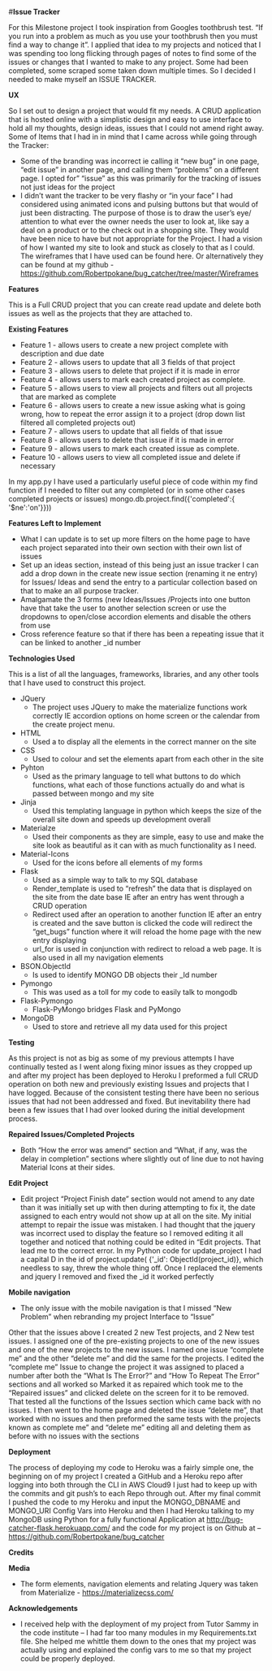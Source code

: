 #**Issue Tracker**

For this Milestone project I took inspiration from Googles toothbrush test. “If you run into a problem as much as you use your toothbrush then you must find a way to change it”. I applied that idea to my projects and noticed that I was spending too long flicking through pages of notes to find some of the issues or changes that I wanted to make to any project. Some had been completed, some scraped some taken down multiple times. So I decided I needed to make myself an ISSUE TRACKER.

**UX**

So I set out to design a project that would fit my needs. A CRUD application that is hosted online with a simplistic design and easy to use interface to hold all my thoughts, design ideas, issues that I could not amend right away. 
Some of Items that I had in in mind that I came across while going through the Tracker:
*	Some of the branding was incorrect ie calling it “new bug” in one page, “edit issue” in another page, and calling them “problems” on a different page. I opted for” “issue” as this was primarily for the tracking of issues not just ideas for the project
*	I didn’t want the tracker to be very flashy or “in your face” I had considered using animated icons and pulsing buttons but that would of just been distracting. The purpose of those is to draw the user’s eye/ attention to what ever the owner needs the user to look at, like say a deal on a product or to the check out in a shopping site. They would have been nice to have but not appropriate for the Project.
I had a vision of how I wanted my site to look and stuck as closely to that as I could. The wireframes that I have used can be found here. Or alternatively they can be found at my github - https://github.com/Robertpokane/bug_catcher/tree/master/Wireframes

**Features**

This is a Full CRUD project that you can create read update and delete both issues as well as the projects that they are attached to.

**Existing Features**

*	Feature 1 - allows users to create a new project complete with description and due date
*	Feature 2 - allows users to update that all 3 fields of that project
*	Feature 3 - allows users to delete that project if it is made in error
*	Feature 4 - allows users to mark each created project as complete.
*	Feature 5 - allows users to view all projects and filters out all projects that are marked as complete
*	Feature 6 - allows users to create a new issue asking what is going wrong, how to repeat the error assign it to a project (drop down list filtered all completed projects out)
*	Feature 7 - allows users to update that all fields of that issue
*	Feature 8 - allows users to delete that issue if it is made in error
*	Feature 9 - allows users to mark each created issue as complete.
*	Feature 10 - allows users to view all completed issue and delete if necessary


In my app.py I have used a particularly useful piece of code within my find function if I needed to filter out any completed (or in some other cases completed projects or issues)  mongo.db.project.find({'completed':{ '$ne':'on'}}))

**Features Left to Implement**

*	What I can update is to set up more filters on the home page to have each project separated into their own section with their own list of issues
*	Set up an ideas section, instead of this being just an issue tracker I can add a drop down in the create new issue section (renaming it ne entry) for Issues/ Ideas and send the entry to a particular collection based on that to make an all purpose tracker.  
*	Amalgamate the 3 forms (new Ideas/Issues /Projects into one button have that take the user to another selection screen or use the dropdowns to open/close accordion elements and disable the others from use  
*	Cross reference feature so that if there has been a repeating issue that it can be linked to another _id number

**Technologies Used**

This is a list of all the languages, frameworks, libraries, and any other tools that I have used to construct this project.

*	JQuery
    *	The project uses JQuery to make the materialize functions work correctly IE accordion options on home screen or the calendar from the create project menu.
*	HTML
    *	Used a to display all the elements in the correct manner on the site 
*	CSS
    *	Used to colour and set the elements apart from each other in the site
*	Pyhton
    *	Used as the primary language to tell what buttons to do which functions, what each of those functions actually do and what is passed between mongo and my site
*	Jinja
    *	Used this templating language in python which keeps the size of the overall site down and speeds up development overall
*	Materialze
    *	Used their components as they are simple, easy to use and make the site look as beautiful as it can with as much functionality as I need.
*	Material-Icons
    *	Used for the icons before all elements of my forms
*	Flask 
    *	Used as a simple way to talk to my SQL database
    *	Render_template is used to “refresh” the data that is displayed on the site from the date base IE after an entry has went through a CRUD operation
    *	Redirect used after an operation to another function IE after an entry is created and the save button is clicked the code will redirect the “get_bugs” function where it will reload the home page with the new entry displaying
    *	url_for is used in conjunction with redirect to reload a web page. It is also used in all my navigation elements
*	BSON.ObjectId
    *	Is used to identify MONGO DB objects their _Id number
*	Pymongo
    *	This was used as a toll for my code to easily talk to mongodb
*	Flask-Pymongo
    *	Flask-PyMongo bridges Flask and PyMongo
*	MongoDB
    *	Used to store and retrieve all my data used for this project

**Testing**

As this project is not as big as some of my previous attempts I have continually tested as I went along fixing minor issues as they cropped up and after my project has been deployed to Heroku I preformed a full CRUD operation on both new and previously existing Issues and projects that I have logged. 
Because of the consistent testing there have been no serious issues that had not been addressed and fixed. But inevitability there had been  a few issues that I had over looked during the initial development process.

**Repaired Issues/Completed Projects**

*	Both “How the error was amend” section and “What, if any, was the delay in completion” sections where slightly out of line due to not having Material Icons at their sides.

**Edit Project**
*	Edit project “Project Finish date” section would not amend to any date than it was initially set up with then during attempting to fix it, the date assigned to each entry would not show up at all on the site. My initial attempt to repair the issue was mistaken. I had thought that the jquery was incorrect used to display the feature so I removed editing it all together and noticed that nothing could be edited in “Edit projects. That lead me to the correct error. In my Python code for update_project I had a capital D in the id of project.update( {'_id': ObjectId(project_id)}, which needless to say, threw the whole thing off. Once I replaced the elements and jquery I removed and fixed the _id it worked perfectly

**Mobile navigation**
*	The only issue with the mobile navigation is that I missed “New Problem” when rebranding my project Interface to “Issue”

Other that the issues above I created 2 new Test projects, and 2 New test issues. I assigned one of the pre-existing projects to one of the new issues and one of the new projects to the new issues. I named one issue “complete me” and the other “delete me” and did the same for the projects. I edited the “complete me” Issue to change the project it was assigned to placed a number after both the “What Is The Error?” and “How To Repeat The Error” sections and all worked so Marked it as repaired which took me to the “Repaired issues”  and clicked delete on the screen for it to be removed. That tested all the functions of the Issues section  which came back with no issues. I then went to the home page and deleted the issue “delete me”, that worked with no issues and then preformed the same tests with the projects known as complete me” and “delete me” editing all and deleting them as before with no issues with the sections

**Deployment**

The process of deploying my code to Heroku was a fairly simple one, the beginning on of my project I created a GitHub and a Heroku repo after logging into both through the CLI in AWS Cloud9 I just had to keep up with the commits and git push’s to each Repo through out. After my final commit I pushed the code to my Heroku and input the MONGO_DBNAME and  MONGO_URI Config Vars into Heroku and then I had Heroku talking to my MongoDB using Python for a fully functional Application at 
http://bug-catcher-flask.herokuapp.com/	
and the code for my project is on Github at – 
https://github.com/Robertpokane/bug_catcher 

**Credits**

**Media**

*	The form elements, navigation elements and relating Jquery was taken from Materialize - https://materializecss.com/ 

**Acknowledgements**

*	I received help with the deployment of my project from Tutor Sammy in the code institute – I had far too many modules in my Requirements.txt file. She helped me whittle them down to the ones that my project was actually using and explained the config vars to me so that my project could be properly deployed.

